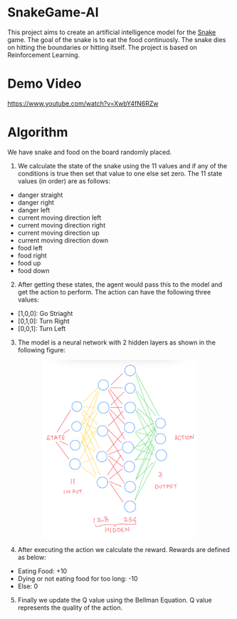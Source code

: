 # SnakeGame-AI

This project aims to create an artificial intelligence model for the [Snake](snake-wiki) game. The goal of the snake is to eat the food continuosly. The snake dies on hitting the boundaries or hitting itself. The project is based on Reinforcement Learning.

# Demo Video

https://www.youtube.com/watch?v=XwbY4fN6RZw

# Algorithm

We have snake and food on the board randomly placed.
1. We calculate the state of the snake using the 11 values and if any of the conditions is true then set that value to one else set zero. The 11 state values (in order) are as follows:
  * danger straight
  * danger right
  * danger left
  * current moving direction left
  * current moving direction right
  * current moving direction up
  * current moving direction down
  * food left
  * food right
  * food up
  * food down

2. After getting these states, the agent would pass this to the model and get the action to perform. The action can have the following three values:
  * [1,0,0]: Go Striaght
  * [0,1,0]: Turn Right
  * [0,0,1]: Turn Left
  
3. The model is a neural network with 2 hidden layers as shown in the following figure:
<p align="center"> <img height="400" src="15507.jpg"></p>
  
  
4. After executing the action we calculate the reward. Rewards are defined as below:
  * Eating Food: +10
  * Dying or not eating food for too long: -10
  * Else: 0

5. Finally we update the Q value using the Bellman Equation. Q value represents the quality of the action.




 

